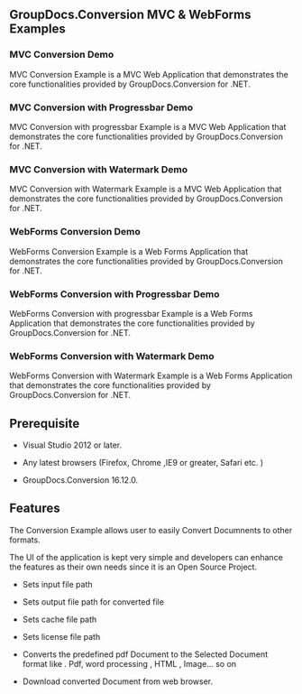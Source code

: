 ## GroupDocs.Conversion MVC & WebForms Examples


### MVC Conversion Demo 


MVC Conversion Example is a MVC Web  Application that demonstrates the core functionalities provided by GroupDocs.Conversion for .NET.


### MVC Conversion with Progressbar Demo 



MVC Conversion with progressbar Example is a MVC Web  Application that demonstrates the core functionalities provided by GroupDocs.Conversion for .NET.


### MVC Conversion with Watermark Demo 



MVC Conversion with Watermark Example is a MVC Web  Application that demonstrates the core functionalities provided by GroupDocs.Conversion for .NET.


### WebForms Conversion Demo 


WebForms Conversion Example is a Web Forms Application that demonstrates the core functionalities provided by GroupDocs.Conversion for .NET.


### WebForms Conversion with Progressbar Demo 



WebForms Conversion with progressbar Example is a Web Forms  Application that demonstrates the core functionalities provided by GroupDocs.Conversion for .NET.




### WebForms Conversion with Watermark Demo 



WebForms Conversion with Watermark Example is a Web Forms  Application that demonstrates the core functionalities provided by GroupDocs.Conversion for .NET.




## Prerequisite

+ Visual Studio 2012 or later.

+ Any latest browsers (Firefox, Chrome ,IE9 or greater, Safari etc. )

+ GroupDocs.Conversion 16.12.0.



## Features 


The Conversion Example allows user to easily Convert Documnents to other formats.

The UI of the application is kept very simple and developers can enhance the features as their own needs since it is an
Open Source Project.


+ Sets input file path
+ Sets output file path  for converted file

+ Sets cache file path
+ Sets license file path

+ Converts the predefined pdf Document to the Selected Document format like . Pdf, word processing , HTML , Image... so on

+ Download converted Document from web browser.

